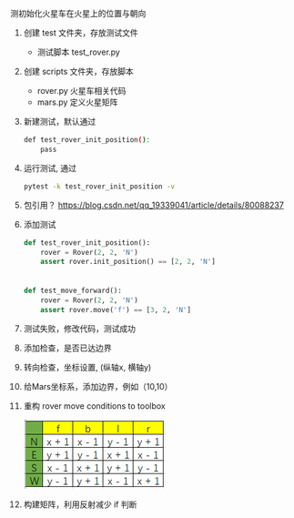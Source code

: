 测初始化火星车在火星上的位置与朝向

1. 创建 test 文件夹，存放测试文件
    - 测试脚本 test_rover.py
    
2. 创建 scripts 文件夹，存放脚本
    - rover.py 火星车相关代码
    - mars.py 定义火星矩阵

3. 新建测试，默认通过  
    ```bash
    def test_rover_init_position():
        pass
    ```

4. 运行测试, 通过
    ```bash
    pytest -k test_rover_init_position -v
    ```

5. 包引用？
https://blog.csdn.net/qq_19339041/article/details/80088237

6. 添加测试
    ```python
    def test_rover_init_position():
        rover = Rover(2, 2, 'N')
        assert rover.init_position() == [2, 2, 'N']
    
    
    def test_move_forward():
        rover = Rover(2, 2, 'N')
        assert rover.move('f') == [3, 2, 'N']
    ```

7. 测试失败，修改代码，测试成功

8. 添加检查，是否已达边界 

9. 转向检查，坐标设置, (纵轴x, 横轴y)

10. 给Mars坐标系，添加边界，例如（10,10）

11. 重构 rover move conditions to toolbox

    ![matrix](pic/matrix.PNG)

12. 构建矩阵，利用反射减少 if 判断